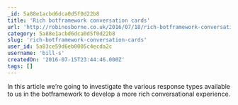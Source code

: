 ```yaml
---
_id: 5a88e1acbd6dca0d5f0d22b8
title: 'Rich botframework conversation cards'
url: 'http://robinosborne.co.uk/2016/07/18/rich-botframework-conversation-cards/'
category: 5a88e1acbd6dca0d5f0d22b8
slug: 'rich-botframework-conversation-cards'
user_id: 5a83ce59d6eb0005c4ecda2c
username: 'bill-s'
createdOn: '2016-07-15T23:44:46.000Z'
tags: []
---
```


In this article we’re going to investigate the various response types available to us in the botframework to develop a more rich conversational experience.

